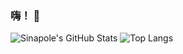 ### 嗨！ 👋

![Sinapole's GitHub Stats](https://github-readme-stats.vercel.app/api?username=Sinapole&show_icons=true&count-private=true&title_color=29B3A3)
![Top Langs](https://github-readme-stats.vercel.app/api/top-langs/?username=Team-Cenlinc&layout=compact)
